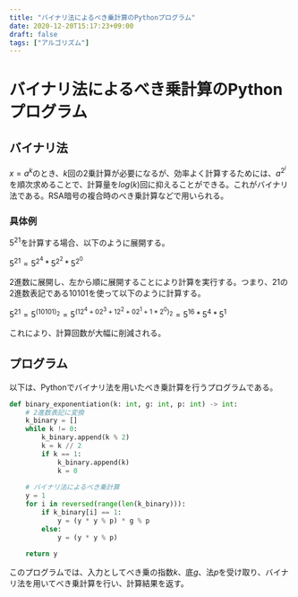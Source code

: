 ```yaml
---
title: "バイナリ法によるべき乗計算のPythonプログラム"
date: 2020-12-20T15:17:23+09:00
draft: false
tags: ["アルゴリズム"] 
---
```

<!--more-->
# バイナリ法によるべき乗計算のPythonプログラム
## バイナリ法
$x=a^k$のとき、$k$回の2乗計算が必要になるが、効率よく計算するためには、$a^{2^i}$を順次求めることで、計算量を$log(k)$回に抑えることができる。これがバイナリ法である。RSA暗号の複合時のべき乗計算などで用いられる。

### 具体例
$5^{21}$を計算する場合、以下のように展開する。

$5^{21}=5^{2^4}*5^{2^2}*5^{2^0}$ 

2進数に展開し、左から順に展開することにより計算を実行する。つまり、$21$の2進数表記である$10101$を使って以下のように計算する。

$5^{21} = 5^{(10101)_2} = 5^{(12^4 + 02^3 + 12^2 + 02^1 + 1*2^0)_2} = 5^{16} * 5^{4} * 5^{1}$

これにより、計算回数が大幅に削減される。

## プログラム
以下は、Pythonでバイナリ法を用いたべき乗計算を行うプログラムである。
```binary.py
def binary_exponentiation(k: int, g: int, p: int) -> int:
    # 2進数表記に変換
    k_binary = []
    while k != 0:
        k_binary.append(k % 2)
        k = k // 2
        if k == 1:
            k_binary.append(k)
            k = 0
    
    # バイナリ法によるべき乗計算
    y = 1
    for i in reversed(range(len(k_binary))):
        if k_binary[i] == 1:
            y = (y * y % p) * g % p
        else:
            y = (y * y % p)
    
    return y
```
このプログラムでは、入力としてべき乗の指数$k$、底$g$、法$p$を受け取り、バイナリ法を用いてべき乗計算を行い、計算結果を返す。

